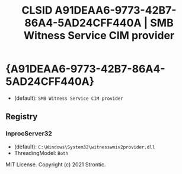 ﻿---
title: "CLSID A91DEAA6-9773-42B7-86A4-5AD24CFF440A | SMB Witness Service CIM provider"
excerpt: What is COM-Object CLSID A91DEAA6-9773-42B7-86A4-5AD24CFF440A?
---

# {A91DEAA6-9773-42B7-86A4-5AD24CFF440A}

* (default): `SMB Witness Service CIM provider`

## Registry


### InprocServer32

* (default): `C:\Windows\System32\witnesswmiv2provider.dll`
* ThreadingModel: `Both`

MIT License. Copyright (c) 2021 Strontic.


